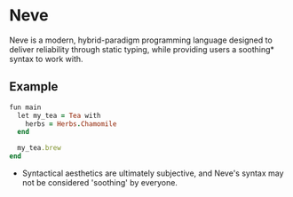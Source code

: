 # Neve
Neve is a modern, hybrid-paradigm programming language designed to deliver reliability through static typing, while providing users a soothing* syntax to work with.

## Example
```rb
fun main
  let my_tea = Tea with
    herbs = Herbs.Chamomile 
  end

  my_tea.brew
end
```

* Syntactical aesthetics are ultimately subjective, and Neve's syntax may not be considered 'soothing' by everyone.
